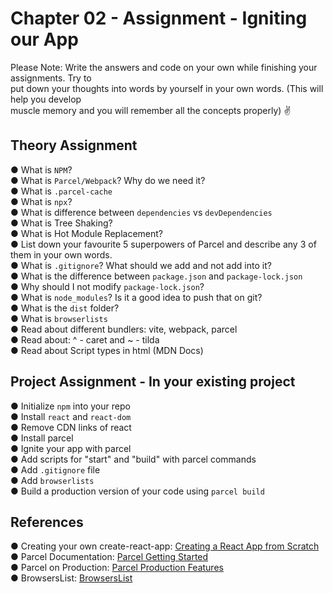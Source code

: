 # Chapter 02 - Assignment - Igniting our App

Please Note: Write the answers and code on your own while finishing your assignments. Try to  
put down your thoughts into words by yourself in your own words. (This will help you develop  
muscle memory and you will remember all the concepts properly) ✌

## Theory Assignment

● What is `NPM`?  
● What is `Parcel/Webpack`? Why do we need it?  
● What is `.parcel-cache`  
● What is `npx`?  
● What is difference between `dependencies` vs `devDependencies`  
● What is Tree Shaking?  
● What is Hot Module Replacement?  
● List down your favourite 5 superpowers of Parcel and describe any 3 of them in your own words.  
● What is `.gitignore`? What should we add and not add into it?  
● What is the difference between `package.json` and `package-lock.json`  
● Why should I not modify `package-lock.json`?  
● What is `node_modules`? Is it a good idea to push that on git?  
● What is the `dist` folder?  
● What is `browserlists`  
● Read about different bundlers: vite, webpack, parcel  
● Read about: ^ - caret and ~ - tilda  
● Read about Script types in html (MDN Docs)  

## Project Assignment - In your existing project

● Initialize `npm` into your repo  
● Install `react` and `react-dom`  
● Remove CDN links of react  
● Install parcel  
● Ignite your app with parcel  
● Add scripts for "start" and "build" with parcel commands  
● Add `.gitignore` file  
● Add `browserlists`  
● Build a production version of your code using `parcel build`  

## References

● Creating your own create-react-app: [Creating a React App from Scratch](https://medium.com/@JedaiSaboteur/creating-a-react-app-from-scratch-f3c693b84658)  
● Parcel Documentation: [Parcel Getting Started](https://parceljs.org/getting-started/webapp/)  
● Parcel on Production: [Parcel Production Features](https://parceljs.org/features/production/)  
● BrowsersList: [BrowsersList](https://browserslist.dev/)
